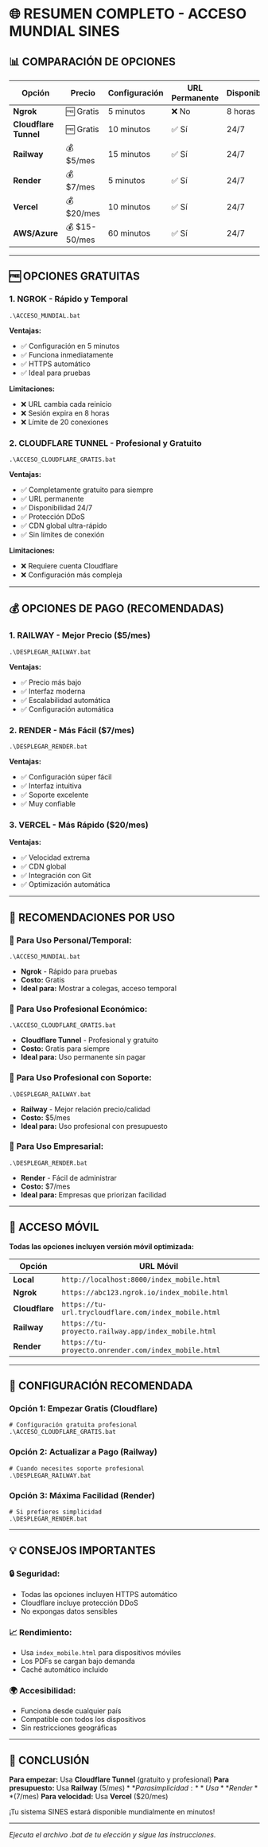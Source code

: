 # 🌐 RESUMEN COMPLETO - ACCESO MUNDIAL SINES

## 📊 COMPARACIÓN DE OPCIONES

| Opción | Precio | Configuración | URL Permanente | Disponibilidad | Archivo |
|--------|--------|---------------|----------------|----------------|---------|
| **Ngrok** | 🆓 Gratis | 5 minutos | ❌ No | 8 horas | `ACCESO_MUNDIAL.bat` |
| **Cloudflare Tunnel** | 🆓 Gratis | 10 minutos | ✅ Sí | 24/7 | `ACCESO_CLOUDFLARE_GRATIS.bat` |
| **Railway** | 💰 $5/mes | 15 minutos | ✅ Sí | 24/7 | `DESPLEGAR_RAILWAY.bat` |
| **Render** | 💰 $7/mes | 5 minutos | ✅ Sí | 24/7 | `DESPLEGAR_RENDER.bat` |
| **Vercel** | 💰 $20/mes | 10 minutos | ✅ Sí | 24/7 | (Manual) |
| **AWS/Azure** | 💰 $15-50/mes | 60 minutos | ✅ Sí | 24/7 | (Manual) |

---

## 🆓 OPCIONES GRATUITAS

### 1. **NGROK** - Rápido y Temporal
```batch
.\ACCESO_MUNDIAL.bat
```
**Ventajas:**
- ✅ Configuración en 5 minutos
- ✅ Funciona inmediatamente
- ✅ HTTPS automático
- ✅ Ideal para pruebas

**Limitaciones:**
- ❌ URL cambia cada reinicio
- ❌ Sesión expira en 8 horas
- ❌ Límite de 20 conexiones

### 2. **CLOUDFLARE TUNNEL** - Profesional y Gratuito
```batch
.\ACCESO_CLOUDFLARE_GRATIS.bat
```
**Ventajas:**
- ✅ Completamente gratuito para siempre
- ✅ URL permanente
- ✅ Disponibilidad 24/7
- ✅ Protección DDoS
- ✅ CDN global ultra-rápido
- ✅ Sin límites de conexión

**Limitaciones:**
- ❌ Requiere cuenta Cloudflare
- ❌ Configuración más compleja

---

## 💰 OPCIONES DE PAGO (RECOMENDADAS)

### 1. **RAILWAY** - Mejor Precio ($5/mes)
```batch
.\DESPLEGAR_RAILWAY.bat
```
**Ventajas:**
- ✅ Precio más bajo
- ✅ Interfaz moderna
- ✅ Escalabilidad automática
- ✅ Configuración automática

### 2. **RENDER** - Más Fácil ($7/mes)
```batch
.\DESPLEGAR_RENDER.bat
```
**Ventajas:**
- ✅ Configuración súper fácil
- ✅ Interfaz intuitiva
- ✅ Soporte excelente
- ✅ Muy confiable

### 3. **VERCEL** - Más Rápido ($20/mes)
**Ventajas:**
- ✅ Velocidad extrema
- ✅ CDN global
- ✅ Integración con Git
- ✅ Optimización automática

---

## 🎯 RECOMENDACIONES POR USO

### 📱 **Para Uso Personal/Temporal:**
```batch
.\ACCESO_MUNDIAL.bat
```
- **Ngrok** - Rápido para pruebas
- **Costo:** Gratis
- **Ideal para:** Mostrar a colegas, acceso temporal

### 🏢 **Para Uso Profesional Económico:**
```batch
.\ACCESO_CLOUDFLARE_GRATIS.bat
```
- **Cloudflare Tunnel** - Profesional y gratuito
- **Costo:** Gratis para siempre
- **Ideal para:** Uso permanente sin pagar

### 🚀 **Para Uso Profesional con Soporte:**
```batch
.\DESPLEGAR_RAILWAY.bat
```
- **Railway** - Mejor relación precio/calidad
- **Costo:** $5/mes
- **Ideal para:** Uso profesional con presupuesto

### 💼 **Para Uso Empresarial:**
```batch
.\DESPLEGAR_RENDER.bat
```
- **Render** - Fácil de administrar
- **Costo:** $7/mes
- **Ideal para:** Empresas que priorizan facilidad

---

## 📱 ACCESO MÓVIL

**Todas las opciones incluyen versión móvil optimizada:**

| Opción | URL Móvil |
|--------|-----------|
| **Local** | `http://localhost:8000/index_mobile.html` |
| **Ngrok** | `https://abc123.ngrok.io/index_mobile.html` |
| **Cloudflare** | `https://tu-url.trycloudflare.com/index_mobile.html` |
| **Railway** | `https://tu-proyecto.railway.app/index_mobile.html` |
| **Render** | `https://tu-proyecto.onrender.com/index_mobile.html` |

---

## 🔧 CONFIGURACIÓN RECOMENDADA

### **Opción 1: Empezar Gratis (Cloudflare)**
```batch
# Configuración gratuita profesional
.\ACCESO_CLOUDFLARE_GRATIS.bat
```

### **Opción 2: Actualizar a Pago (Railway)**
```batch
# Cuando necesites soporte profesional
.\DESPLEGAR_RAILWAY.bat
```

### **Opción 3: Máxima Facilidad (Render)**
```batch
# Si prefieres simplicidad
.\DESPLEGAR_RENDER.bat
```

---

## 💡 CONSEJOS IMPORTANTES

### 🔒 **Seguridad:**
- Todas las opciones incluyen HTTPS automático
- Cloudflare incluye protección DDoS
- No expongas datos sensibles

### 📈 **Rendimiento:**
- Usa `index_mobile.html` para dispositivos móviles
- Los PDFs se cargan bajo demanda
- Caché automático incluido

### 🌍 **Accesibilidad:**
- Funciona desde cualquier país
- Compatible con todos los dispositivos
- Sin restricciones geográficas

---

## 🎉 CONCLUSIÓN

**Para empezar:** Usa **Cloudflare Tunnel** (gratuito y profesional)
**Para presupuesto:** Usa **Railway** ($5/mes)
**Para simplicidad:** Usa **Render** ($7/mes)
**Para velocidad:** Usa **Vercel** ($20/mes)

¡Tu sistema SINES estará disponible mundialmente en minutos!

---

*Ejecuta el archivo .bat de tu elección y sigue las instrucciones.* 